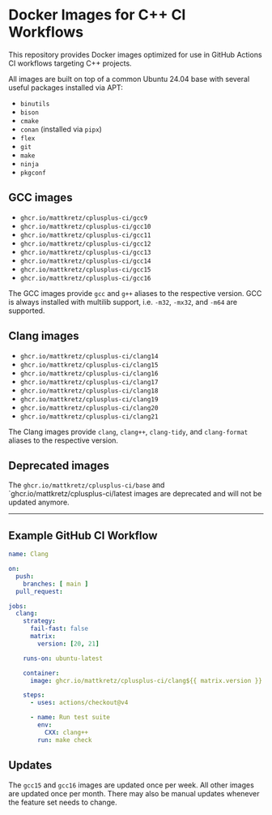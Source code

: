 # Docker Images for C++ CI Workflows

This repository provides Docker images optimized for use in GitHub Actions CI 
workflows targeting C++ projects.

All images are built on top of a common Ubuntu 24.04 base with several useful 
packages installed via APT:

- `binutils`
- `bison`
- `cmake`
- `conan` (installed via `pipx`)
- `flex`
- `git`
- `make`
- `ninja`
- `pkgconf`

## GCC images

- `ghcr.io/mattkretz/cplusplus-ci/gcc9`
- `ghcr.io/mattkretz/cplusplus-ci/gcc10`
- `ghcr.io/mattkretz/cplusplus-ci/gcc11`
- `ghcr.io/mattkretz/cplusplus-ci/gcc12`
- `ghcr.io/mattkretz/cplusplus-ci/gcc13`
- `ghcr.io/mattkretz/cplusplus-ci/gcc14`
- `ghcr.io/mattkretz/cplusplus-ci/gcc15`
- `ghcr.io/mattkretz/cplusplus-ci/gcc16`

The GCC images provide `gcc` and `g++` aliases to the respective version. GCC 
is always installed with multilib support, i.e. `-m32`, `-mx32`, and `-m64` are 
supported.

## Clang images

- `ghcr.io/mattkretz/cplusplus-ci/clang14`
- `ghcr.io/mattkretz/cplusplus-ci/clang15`
- `ghcr.io/mattkretz/cplusplus-ci/clang16`
- `ghcr.io/mattkretz/cplusplus-ci/clang17`
- `ghcr.io/mattkretz/cplusplus-ci/clang18`
- `ghcr.io/mattkretz/cplusplus-ci/clang19`
- `ghcr.io/mattkretz/cplusplus-ci/clang20`
- `ghcr.io/mattkretz/cplusplus-ci/clang21`

The Clang images provide `clang`, `clang++`, `clang-tidy`, and `clang-format` 
aliases to the respective version.

## Deprecated images

The
`ghcr.io/mattkretz/cplusplus-ci/base` and 
`ghcr.io/mattkretz/cplusplus-ci/latest images are deprecated and will not be 
updated anymore.

---

## Example GitHub CI Workflow

```yaml
name: Clang

on:
  push:
    branches: [ main ]
  pull_request:

jobs:
  clang:
    strategy:
      fail-fast: false
      matrix:
        version: [20, 21]

    runs-on: ubuntu-latest

    container:
      image: ghcr.io/mattkretz/cplusplus-ci/clang${{ matrix.version }}

    steps:
      - uses: actions/checkout@v4

      - name: Run test suite
        env:
          CXX: clang++
        run: make check
```

## Updates

The `gcc15` and `gcc16` images are updated once per week. All other images are 
updated once per month. There may also be manual updates whenever the feature 
set needs to change.
